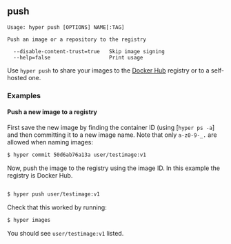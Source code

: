 ## push

    Usage: hyper push [OPTIONS] NAME[:TAG]

    Push an image or a repository to the registry

      --disable-content-trust=true   Skip image signing
      --help=false                   Print usage

Use `hyper push` to share your images to the [Docker Hub](https://hub.docker.com) registry or to a self-hosted one.

### Examples

#### Push a new image to a registry

First save the new image by finding the container ID (using [`hyper ps -a`]
and then committing it to a new image name.  Note that only `a-z0-9-_.` are
allowed when naming images:

```bash
$ hyper commit 50d6ab76a13a user/testimage:v1
```

Now, push the image to the registry using the image ID. In this example the
registry is Docker Hub.

```bash

$ hyper push user/testimage:v1
```

Check that this worked by running:

```bash
$ hyper images
```

You should see `user/testimage:v1` listed.
